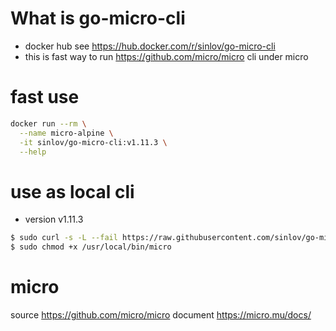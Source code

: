 # What is go-micro-cli

- docker hub see https://hub.docker.com/r/sinlov/go-micro-cli
- this is fast way to run https://github.com/micro/micro cli under micro

# fast use

```sh
docker run --rm \
  --name micro-alpine \
  -it sinlov/go-micro-cli:v1.11.3 \
  --help
```

# use as local cli

- version v1.11.3

```sh
$ sudo curl -s -L --fail https://raw.githubusercontent.com/sinlov/go-micro-cli/master/dist/v1.11.3/run.sh -o /usr/local/bin/micro
$ sudo chmod +x /usr/local/bin/micro
```

# micro

source https://github.com/micro/micro
document https://micro.mu/docs/

